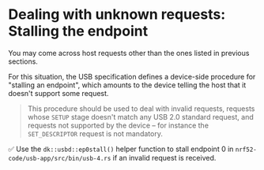 # Dealing with unknown requests: Stalling the endpoint

You may come across host requests other than the ones listed in previous sections.

For this situation, the USB specification defines a device-side procedure for "stalling an endpoint", which amounts to the device telling the host that it doesn't support some request.

> This procedure should be used to deal with invalid requests, requests whose `SETUP` stage doesn't match any USB 2.0 standard request, and requests not supported by the device – for instance the `SET_DESCRIPTOR` request is not mandatory.

✅ Use the `dk::usbd::ep0stall()` helper function to stall endpoint 0 in `nrf52-code/usb-app/src/bin/usb-4.rs` if an invalid request is received.
